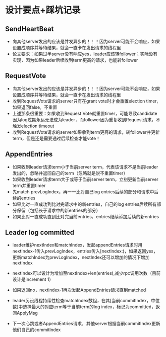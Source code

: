 # 设计要点+踩坑记录

## SendHeartBeat

- 向其他server发出的应该是并发异步的！！！因为server可能不会响应，如果设置成顺序并等待结果，就会一直卡在发出请求的线程里
- 论文要求：如果过半server没有响应yes，leader应该转follower；实际没有实现，因为如果leader后续收到term更高的请求，也能转follower

## RequestVote

- 向其他server发出的应该是并发异步的！！！因为server可能不会响应，如果设置成顺序并等待结果，就会一直卡在发出请求的线程里
- 收到RequestVote请求的server只有在grant vote时才会重置election timer，如果返回false，不重置
- 上述那条很重要：如果收到Request Vote就重置timer，可能导致candidate因为log过期永远无法成为leader，而follower因为重复收到Request请求，不触发election timeout
- 收到RequestVote请求的server如果收到term更高的请求，转follower并更新term，但是还是需要通过后续检查才能vote！

## AppendEntries

- 如果收到leader请求term小于当前server term，代表该请求不是当前leader发出的，忽略并返回自己的term（忽略就是说不重置timer）
- 如果收到leader请求term大于或等于当前server term，立刻更新当前server term并重置timer
- 先match prevLogIndex，再一一比对自己log entries后续的部分和请求中后续的entries
- 如果比对一直成功到比对完请求中的新entries，自己的log entries后续所有部分保留（包括长于请求中的新entries的部分）
- 如果比对一直成功直到比对完当前entries，entries继续添加后续的新entries

## Leader log committed

- leader维护nextIndex和matchIndex，发起appendEntries请求时用nextIndex-1传入prevLogIndex，entries传入[nextIndex:)，如果返回yes，更新matchIndex为prevLogIndex，nextIndex还可以增加的情况下增加nextIndex

- nextIndex可以设计为增加至nextIndex+len(entries),减少rpc调用次数（目前设计是increment 1）

- 如果返回no，nextIndex-1再次发起AppendEntries请求直到matched

- leader另设线程持续性检查matchIndex数组，在其[当前commitIndex，中位数]中选择最大的对应term等于当前term的log index，标记为committed，返回ApplyMsg

- 下一次心跳或者AppendEntries请求，其他server根据当前commitIndex更新他们自己的commitIndex

  
